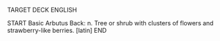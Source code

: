 TARGET DECK
ENGLISH

START
Basic
Arbutus
Back: n. Tree or shrub with clusters of flowers and strawberry-like berries. [latin]
END
